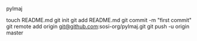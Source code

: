 pylmaj


touch README.md
git init
git add README.md
git commit -m "first commit"
git remote add origin git@github.com:sosi-org/pylmaj.git
git push -u origin master

